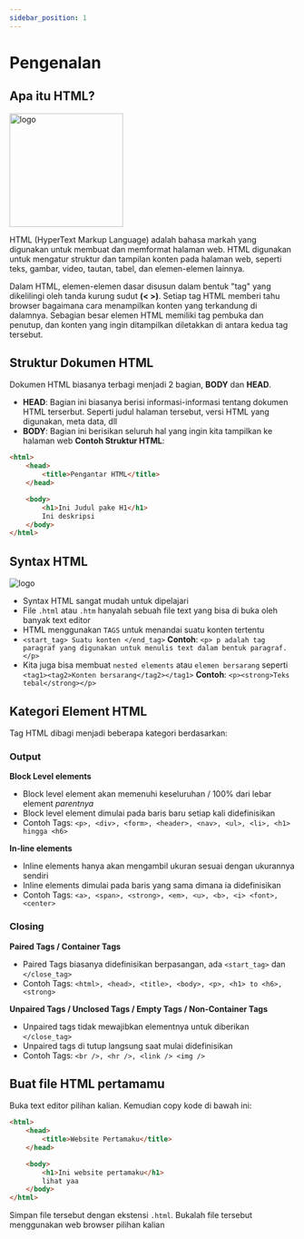 ```yaml
---
sidebar_position: 1
---
```


# Pengenalan

## Apa itu HTML?

<p style={{textAlign: 'center'}}><img
src={require('/img/html5.png').default}
alt="logo"
title="HTML5 (HyperText Markup Language) Essentials"
width="200"
/></p>

HTML (HyperText Markup Language) adalah bahasa markah yang digunakan untuk membuat dan memformat halaman web. HTML digunakan untuk mengatur struktur dan tampilan konten pada halaman web, seperti teks, gambar, video, tautan, tabel, dan elemen-elemen lainnya.

Dalam HTML, elemen-elemen dasar disusun dalam bentuk "tag" yang dikelilingi oleh tanda kurung sudut **(< >)**. Setiap tag HTML memberi tahu browser bagaimana cara menampilkan konten yang terkandung di dalamnya. Sebagian besar elemen HTML memiliki tag pembuka dan penutup, dan konten yang ingin ditampilkan diletakkan di antara kedua tag tersebut.

## Struktur Dokumen HTML
Dokumen HTML biasanya terbagi menjadi 2 bagian, **BODY** dan **HEAD**.
- **HEAD**: Bagian ini biasanya berisi informasi-informasi tentang dokumen HTML terserbut. Seperti judul halaman tersebut, versi HTML yang digunakan, meta data, dll
- **BODY**: Bagian ini berisikan seluruh hal yang ingin kita tampilkan ke halaman web
**Contoh Struktur HTML**:

```html
<html>
	<head>
		<title>Pengantar HTML</title>
	</head>

	<body>
		<h1>Ini Judul pake H1</h1>
		Ini deskripsi
	</body>
</html>
```
## Syntax HTML
<p style={{textAlign: 'center'}}><img
src={require('/img/html-syntax.png').default}
alt="logo"
title="HTML5 (HyperText Markup Language) Essentials"
width="auto"
/></p>

- Syntax HTML sangat mudah untuk dipelajari
- File `.html` atau `.htm` hanyalah sebuah file text yang bisa di buka oleh banyak text editor
- HTML menggunakan `TAGS` untuk menandai suatu konten tertentu
- `<start_tag> Suatu konten </end_tag>` **Contoh**: `<p> p adalah tag paragraf yang digunakan untuk menulis text dalam bentuk paragraf. </p>`
- Kita juga bisa membuat `nested elements` atau `elemen bersarang` seperti `<tag1><tag2>Konten bersarang</tag2></tag1>` **Contoh**: `<p><strong>Teks tebal</strong></p>`

## Kategori Element HTML

Tag HTML dibagi menjadi beberapa kategori berdasarkan:

### Output
**Block Level elements**
   - Block level element akan memenuhi keseluruhan / 100% dari lebar element _parentnya_
   - Block level element dimulai pada baris baru setiap kali didefinisikan
   - Contoh Tags: `<p>, <div>, <form>, <header>, <nav>, <ul>, <li>, <h1> hingga <h6>`

**In-line elements**
- Inline elements hanya akan mengambil ukuran sesuai dengan ukurannya sendiri
- Inline elements dimulai pada baris yang sama dimana ia didefinisikan
 - Contoh Tags: `<a>, <span>, <strong>, <em>, <u>, <b>, <i> <font>, <center>`
     
### Closing
**Paired Tags / Container Tags**
- Paired Tags biasanya didefinisikan berpasangan, ada `<start_tag>` dan `</close_tag>`
- Contoh Tags: `<html>, <head>, <title>, <body>, <p>, <h1> to <h6>, <strong>`
      

**Unpaired Tags / Unclosed Tags / Empty Tags / Non-Container Tags**
- Unpaired tags tidak mewajibkan elementnya untuk diberikan `</close_tag>`
- Unpaired tags di tutup langsung saat mulai didefinisikan
- Contoh Tags: `<br />, <hr />, <link /> <img />`
## Buat file HTML pertamamu
Buka text editor pilihan kalian. Kemudian copy kode di bawah ini:
```html
<html>
	<head>
		<title>Website Pertamaku</title>
	</head>

	<body>
		<h1>Ini website pertamaku</h1>
		lihat yaa
	</body>
</html>
```

Simpan file tersebut dengan ekstensi `.html`. Bukalah file tersebut menggunakan web browser pilihan kalian